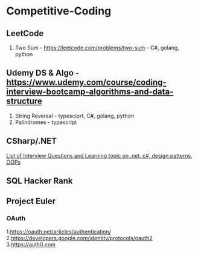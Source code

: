 # Competitive-Coding

## LeetCode

1. Two Sum - <https://leetcode.com/problems/two-sum> - C#, golang, python

## Udemy DS & Algo - <https://www.udemy.com/course/coding-interview-bootcamp-algorithms-and-data-structure>

1. String Reversal - typesciprt, C#, golang, python
2. Palindromes - typescript

## CSharp/.NET
[List of  Interview Questions and Learning topic on .net, c#, design patterns, OOPs](/csharp/README.md)

## SQL Hacker Rank

## Project Euler

### OAuth

1.<https://oauth.net/articles/authentication/>
2.<https://developers.google.com/identity/protocols/oauth2>
3.<https://auth0.com>
